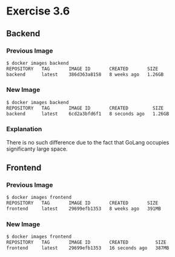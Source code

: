 # Exercise 3.6

## Backend

### Previous Image

``` bash
$ docker images backend
REPOSITORY   TAG       IMAGE ID       CREATED       SIZE
backend      latest    386d363a8158   8 weeks ago   1.26GB
```

### New Image

``` bash
$ docker images backend
REPOSITORY   TAG       IMAGE ID       CREATED         SIZE
backend      latest    6cd2a3bfd6f1   8 seconds ago   1.26GB
```

### Explanation

There is no such difference due to the fact that GoLang occupies significanty large space.

## Frontend

### Previous Image

``` bash
$ docker images frontend
REPOSITORY   TAG       IMAGE ID       CREATED       SIZE
frontend     latest    29699efb1353   8 weeks ago   391MB
```

### New Image

``` bash
$ docker images frontend
REPOSITORY   TAG       IMAGE ID       CREATED          SIZE
frontend     latest    29699efb1353   16 seconds ago   387MB
```